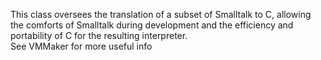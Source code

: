 This class oversees the translation of a subset of Smalltalk to C, allowing the comforts of Smalltalk during development and the efficiency and portability of C for the resulting interpreter.  
See VMMaker for more useful info